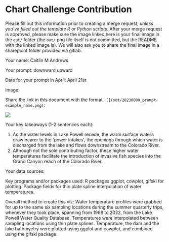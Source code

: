 # Chart Challenge Contribution

Please fill out this information prior to creating a merge request, *unless you've filled out the template R or Python scripts*. After your merge request is approved, please make sure the image linked here is your final image in the `out/` folder (the `out/` png file itself is not committed, but the README with the linked image is). We will also ask you to share the final image in a sharepoint folder provided via gitlab.

Your name: Caitlin M Andrews

Your prompt: downward upward

Date for your prompt in April: April 21st

Image:

Share the link in this document with the format `![](out/20230000_prompt-example_name.png)`:

![](out/21_down-upward_candrews.gif)

Your key takeaways (1-2 sentences each):

1. As the water levels in Lake Powell recede, the warm surface waters draw nearer to the 'power intakes', the openings through which water is discharged from the lake and flows downstream to the Colorado River.
2. Although not the sole contributing factor, these higher water temperatures facilitate the introduction of invasive fish species into the Grand Canyon reach of the Colorado River.


Your data sources:

Key programs and/or packages used:
R packages ggplot, cowplot, gifski for plotting. Package fields for thin plate spline interpolation of water temperatures.

Overall method to create this viz:
Water temperature profiles were grabbed for up to the same six sampling locations during the summer quarterly trips, whenever they took place, spanning from 1968 to 2022, from the Lake Powell Water Quality Database. Temperatures were interpolated between sampling locations using thin plate splines. Temperature, the dam and the lake bathmyetry were plotted using ggplot and cowplot, and combined using the gifski package.
